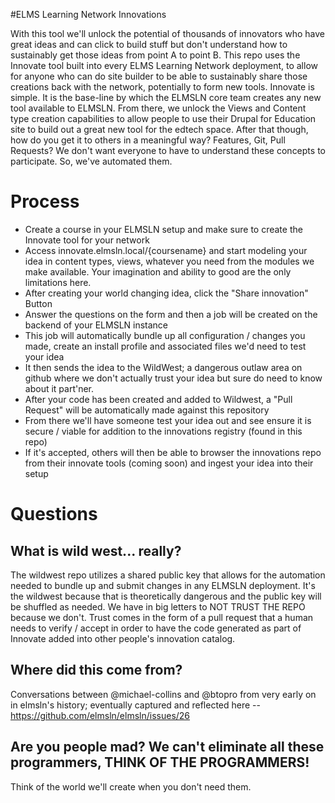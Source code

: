 #ELMS Learning Network Innovations

With this tool we'll unlock the potential of thousands of innovators who have great ideas and can click to build stuff but don't understand how to sustainably get those ideas from point A to point B. This repo uses the Innovate tool built into every ELMS Learning Network deployment, to allow for anyone who can do site builder to be able to sustainably share those creations back with the network, potentially to form new tools.
Innovate is simple. It is the base-line by which the ELMSLN core team creates any new tool available to ELMSLN. From there, we unlock the Views and Content type creation capabilities to allow people to use their Drupal for Education site to build out a great new tool for the edtech space.
After that though, how do you get it to others in a meaningful way? Features, Git, Pull Requests? We don't want everyone to have to understand these concepts to participate. So, we've automated them.
# Process
- Create a course in your ELMSLN setup and make sure to create the Innovate tool for your network
- Access innovate.elmsln.local/{coursename} and start modeling your idea in content types, views, whatever you need from the modules we make available. Your imagination and ability to good are the only limitations here.
- After creating your world changing idea, click the "Share innovation" Button
- Answer the questions on the form and then a job will be created on the backend of your ELMSLN instance
- This job will automatically bundle up all configuration / changes you made, create an install profile and associated files we'd need to test your idea
- It then sends the idea to the WildWest; a dangerous outlaw area on github where we don't actually trust your idea but sure do need to know about it part'ner.
- After your code has been created and added to Wildwest, a "Pull Request" will be automatically made against this repository
- From there we'll have someone test your idea out and see ensure it is secure / viable for addition to the innovations registry (found in this repo)
- If it's accepted, others will then be able to browser the innovations repo from their innovate tools (coming soon) and ingest your idea into their setup

# Questions
## What is wild west... really?
The wildwest repo utilizes a shared public key that allows for the automation needed to bundle up and submit changes in any ELMSLN deployment. It's the wildwest because that is theoretically dangerous and the public key will be shuffled as needed. We have in big letters to NOT TRUST THE REPO because we don't. Trust comes in the form of a pull request that a human needs to verify / accept in order to have the code generated as part of Innovate added into other people's innovation catalog.
## Where did this come from?
Conversations between @michael-collins and @btopro from very early on in elmsln's history; eventually captured and reflected here -- https://github.com/elmsln/elmsln/issues/26
## Are you people mad? We can't eliminate all these programmers, THINK OF THE PROGRAMMERS!
Think of the world we'll create when you don't need them.
